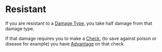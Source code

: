 # Resistant

If you are resistant to a [Damage Type](../Damage%20Types/!Damage%20Types.md), you take half damage from that damage type.

If that damage requires you to make a [Check](../Game%20Procedures/Check.md), (to save against poison or disease for example) you have [Advantage](../Dice%20Rolls/Advantage.md) on that check.